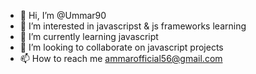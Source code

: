 - 👋 Hi, I’m @Ummar90
- 👀 I’m interested in javascripst & js frameworks learning
- 🌱 I’m currently learning javascript
- 💞️ I’m looking to collaborate on javascript projects
- 📫 How to reach me ammarofficial56@gmail.com 

<!---
Ummar90/Ummar90 is a ✨ special ✨ repository because its `README.md` (this file) appears on your GitHub profile.
You can click the Preview link to take a look at your changes.
--->
